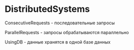 # DistributedSystems

ConsecutiveRequests - последовательные запросы

ParallelRequests - запросы обрабатываются параллельно

UsingDB - данные хранятся в одной базе данных
